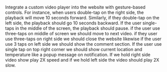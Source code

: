  Integrate a custom video player into the website with gesture-based controls. For instance, when users double-tap on the right side, the playback will move 10 seconds forward. Similarly, 
if they double-tap on the left side, the playback should go 10 seconds backward. If the user single-taps in the middle of the screen, the playback should pause. if the user use three-taps on middle of screen we should move to next video.
if they user use three-taps on right side we should close the website likewise if the user use 3 taps on left side we should show the comment section.
 If the user use single tap on top right corner we should show current location and temperature like a popup message on notification. If we hold right side video show play 2X speed and if we hold left side the video should play 2X slow.
